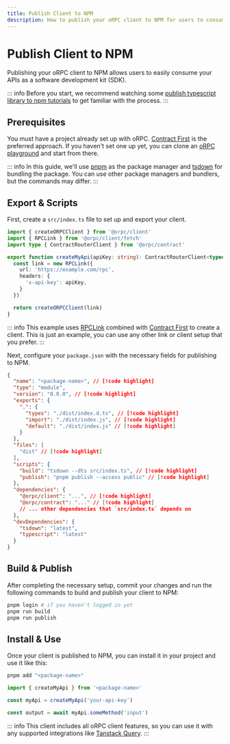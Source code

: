```yaml
---
title: Publish Client to NPM
description: How to publish your oRPC client to NPM for users to consume your APIs as an SDK.
---
```


# Publish Client to NPM

Publishing your oRPC client to NPM allows users to easily consume your APIs as a software development kit (SDK).

::: info
Before you start, we recommend watching some [publish typescript library to npm tutorials](https://www.youtube.com/results?search_query=publish+typescript+library+to+npm) to get familiar with the process.
:::

## Prerequisites

You must have a project already set up with oRPC. [Contract First](/docs/contract-first/define-contract) is the preferred approach. If you haven't set one up yet, you can clone an [oRPC playground](/docs/playgrounds) and start from there.

::: info
In this guide, we'll use [pnpm](https://pnpm.io/) as the package manager and [tsdown](https://tsdown.dev/) for bundling the package. You can use other package managers and bundlers, but the commands may differ.
:::

## Export & Scripts

First, create a `src/index.ts` file to set up and export your client.

```ts [src/index.ts]
import { createORPCClient } from '@orpc/client'
import { RPCLink } from '@orpc/client/fetch'
import type { ContractRouterClient } from '@orpc/contract'

export function createMyApi(apiKey: string): ContractRouterClient<typeof contract> {
  const link = new RPCLink({
    url: 'https://example.com/rpc',
    headers: {
      'x-api-key': apiKey,
    }
  })

  return createORPCClient(link)
}
```

::: info
This example uses [RPCLink](/docs/client/rpc-link) combined with [Contract First](/docs/contract-first/define-contract) to create a client. This is just an example, you can use any other link or client setup that you prefer.
:::

Next, configure your `package.json` with the necessary fields for publishing to NPM.

```json [package.json]
{
  "name": "<package-name>", // [!code highlight]
  "type": "module",
  "version": "0.0.0", // [!code highlight]
  "exports": {
    ".": {
      "types": "./dist/index.d.ts", // [!code highlight]
      "import": "./dist/index.js", // [!code highlight]
      "default": "./dist/index.js" // [!code highlight]
    }
  },
  "files": [
    "dist" // [!code highlight]
  ],
  "scripts": {
    "build": "tsdown --dts src/index.ts", // [!code highlight]
    "publish": "pnpm publish --access public" // [!code highlight]
  },
  "dependencies": {
    "@orpc/client": "...", // [!code highlight]
    "@orpc/contract": "..." // [!code highlight]
    // ... other dependencies that `src/index.ts` depends on
  },
  "devDependencies": {
    "tsdown": "latest",
    "typescript": "latest"
  }
}
```

## Build & Publish

After completing the necessary setup, commit your changes and run the following commands to build and publish your client to NPM:

```bash
pnpm login # if you haven't logged in yet
pnpm run build
pnpm run publish
```

## Install & Use

Once your client is published to NPM, you can install it in your project and use it like this:

```bash
pnpm add "<package-name>"
```

```ts [example.ts]
import { createMyApi } from '<package-name>'

const myApi = createMyApi('your-api-key')

const output = await myApi.someMethod('input')
```

::: info
This client includes all oRPC client features, so you can use it with any supported integrations like [Tanstack Query](/docs/integrations/tanstack-query).
:::
